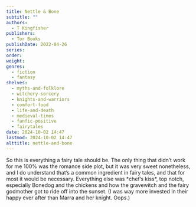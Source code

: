 ```yaml
---
title: Nettle & Bone
subtitle: ""
authors:
  - T Kingfisher
publishers:
  - Tor Books
publishDate: 2022-04-26
series: 
order: 
weight: 
genres:
  - fiction
  - fantasy
shelves:
  - myths-and-folklore
  - witchery-sorcery
  - knights-and-warriors
  - comfort-food
  - life-and-death
  - medieval-times
  - fanfic-positive
  - fairytales
date: 2024-10-02 14:47
lastmod: 2024-10-02 14:47
alttitle: nettle-and-bone
---
```

So this is everything a fairy tale should be. The only thing that didn’t work for me 100% was the romance side plot, but it was very sweet nonetheless, and I do understand that’s a common ingredient in fairy tales, and that for most it would be necessary. Everything else was \*chef’s kiss\*, top notch, especially Bonedog and the chickens and how the gravewitch and the fairy godmother got to ride off into the sunset. (I was way more invested in their happy ever after than Marra and her knight. Oops.)